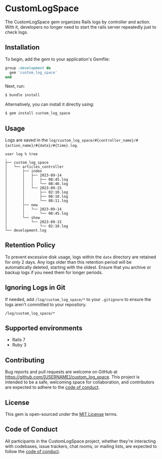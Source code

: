 # CustomLogSpace

The CustomLogSpace gem organizes Rails logs by controller and action. 
With it, developers no longer need to start the rails server repeatedly just to check logs.

## Installation

To begin, add the gem to your application's Gemfile:

```ruby
group :development do
  gem 'custom_log_space'
end
```

Next, run:

```bash
$ bundle install
```

Alternatively, you can install it directly using:

```bash
$ gem install custom_log_space
```

## Usage
Logs are saved in the `log/custom_log_space/#{controller_name}/#{action_name}/#{date}/#{time}.log`.

```
user log % tree
.
├── custom_log_space
│   └── articles_controller
│       ├── index
│       │   ├── 2023-09-14
│       │   │   ├── 08:45.log
│       │   │   └── 08:46.log
│       │   └── 2023-09-15
│       │       ├── 02:10.log
│       │       ├── 08:10.log
│       │       └── 08:11.log
│       ├── new
│       │   └── 2023-09-14
│       │       └── 08:45.log
│       └── show
│           └── 2023-09-15
│               └── 02:10.log
└── development.log
```

## Retention Policy

To prevent excessive disk usage, logs within the `date` directory are retained for only 2 days. Any logs older than this retention period will be automatically deleted, starting with the oldest. Ensure that you archive or backup logs if you need them for longer periods.

## Ignoring Logs in Git
If needed, add `/log/custom_log_space/*` to your `.gitignore` to ensure the logs aren't committed to your repository.
```
/log/custom_log_space/*
```

## Supported environments
- Rails 7
- Ruby 3

## Contributing

Bug reports and pull requests are welcome on GitHub at https://github.com/[USERNAME]/custom_log_space. This project is intended to be a safe, welcoming space for collaboration, and contributors are expected to adhere to the [code of conduct](https://github.com/[USERNAME]/custom_log_space/blob/main/CODE_OF_CONDUCT.md).

## License

This gem is open-sourced under the [MIT License](https://opensource.org/licenses/MIT) terms.

## Code of Conduct

All participants in the CustomLogSpace project, whether they're interacting with codebases, issue trackers, chat rooms, or mailing lists, are expected to follow the [code of conduct](https://github.com/nishikawa1031/custom_logger/blob/main/CODE_OF_CONDUCT.md).
